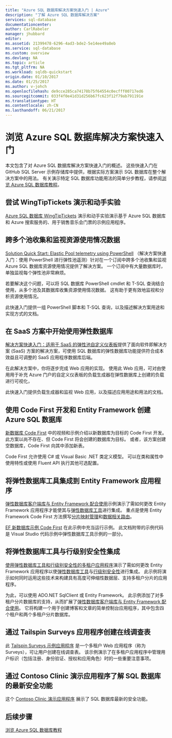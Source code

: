 ```yaml
---
title: "Azure SQL 数据库解决方案快速入门 | Azure"
description: "了解 Azure SQL 数据库解决方案"
services: sql-database
documentationcenter: 
author: CarlRabeler
manager: jhubbard
editor: 
ms.assetid: 21399478-6296-4ad3-bde2-5e14ee49a8eb
ms.service: sql-database
ms.custom: overview
ms.devlang: NA
ms.topic: article
ms.tgt_pltfrm: NA
ms.workload: sqldb-quickstart
origin.date: 01/10/2017
ms.date: 01/25/2017
ms.author: v-johch
ms.openlocfilehash: de9cce285ca74178b75f64554c0ecfff00717ed6
ms.sourcegitcommit: 033f4f0e41d31d256b67fc623f12f79ab791191e
ms.translationtype: HT
ms.contentlocale: zh-CN
ms.lasthandoff: 06/21/2017
---
```

# <a name="explore-azure-sql-database-solution-quick-starts"></a>浏览 Azure SQL 数据库解决方案快速入门

本文包含了对 Azure SQL 数据库解决方案快速入门的概述。 这些快速入门在 GitHub SQL Server 示例存储库中提供，根据实际方案演示 SQL 数据库在整个解决方案中的用法。 有关演示特定 SQL 数据库功能用法的简单分步教程，请参阅[浏览 Azure SQL 数据库教程](./sql-database-explore-tutorials.md)。

## <a name="try-the-wingtiptickets-demo-and-hands-on-lab"></a>尝试 WingTipTickets 演示和动手实验
[Azure SQL 数据库 WingTipTickets](https://github.com/microsoft/wingtiptickets) 演示和动手实验演示基于 Azure SQL 数据库和 Azure 搜索服务的、用于销售音乐会门票的示例应用程序。

## <a name="collect-and-monitor-resource-usage-data-across-multiple-pools"></a>跨多个池收集和监视资源使用情况数据
[Solution Quick Start: Elastic Pool telemetry using PowerShell](https://github.com/Microsoft/sql-server-samples/tree/master/samples/manage/azure-sql-db-elastic-pools) （解决方案快速入门：使用 PowerShell 进行弹性池遥测）针对在一个订阅中跨多个池收集和监视 Azure SQL 数据库资源使用情况提供了解决方案。 一个订阅中有大量数据库时，单独监视每个弹性池非常麻烦。

若要解决这个问题，可以将 SQL 数据库 PowerShell cmdlet 和 T-SQL 查询结合使用，从多个池及其数据库收集资源使用情况数据。 这有助于更有效地监视和分析资源使用情况。

此快速入门提供一组 PowerShell 脚本和 T-SQL 查询，以及描述解决方案用途和实现方式的文档。

## <a name="get-started-with-elastic-database-in-an-saas-scenario"></a>在 SaaS 方案中开始使用弹性数据库
 [解决方案快速入门：适用于 SaaS 的弹性池自定义仪表板](https://github.com/Microsoft/sql-server-samples/tree/master/samples/manage/azure-sql-db-elastic-pools-custom-dashboard)提供了面向软件即解决方案 (SaaS) 方案的解决方案，可使用 SQL 数据库的弹性数据库功能提供符合成本效益且可调整的 SaaS 应用程序数据库后端。

在此解决方案中，你将逐步完成 Web 应用的实现。 使用此 Web 应用，可对由使用用于补充 Azure 门户的自定义仪表板的负载生成器在弹性数据库上创建的负载进行可视化，

此快速入门提供负载生成器和监视 Web 应用，以及描述应用用途和用法的文档。

## <a name="create-an-azure-sql-database-by-using-code-first-development-and-the-entity-framework"></a>使用 Code First 开发和 Entity Framework 创建 Azure SQL 数据库
[新数据库 Code First](https://msdn.microsoft.com/zh-cn/data/jj193542.aspx) 中的视频和示例介绍以新数据库为目标的 Code First 开发。 此方案以尚不存在、但 Code First 将会创建的数据库为目标。 或者，该方案创建空数据库，Code First 向其中添加新表。

Code First 允许使用 C# 或 Visual Basic .NET 类定义模型。 可以在类和属性中使用特性或使用 Fluent API 执行其他可选配置。

## <a name="integrate-elastic-database-tools-into-an-entity-framework-application"></a>将弹性数据库工具集成到 Entity Framework 应用程序
[弹性数据库客户端库与 Entity Framework 配合使用](./sql-database-elastic-scale-use-entity-framework-applications-visual-studio.md)示例演示了需如何更改 Entity Framework 应用程序才能使其与[弹性数据库工具](./sql-database-elastic-scale-get-started.md)进行集成。 重点是使用 Entity Framework Code First 方法撰写[分片映射管理](./sql-database-elastic-scale-shard-map-management.md)和[数据相关路由](./sql-database-elastic-scale-data-dependent-routing.md)。

[EF 新数据库示例 Code First](http://msdn.microsoft.com/zh-cn/data/jj193542.aspx) 在此示例中充当运行示例。 此文档附带的示例代码是 Visual Studio 代码示例中弹性数据库工具示例的一部分。

## <a name="integrate-elastic-database-tools-with-row-level-security"></a>将弹性数据库工具与行级别安全性集成
[使用弹性数据库工具和行级别安全性的多租户应用程序](./sql-database-elastic-tools-multi-tenant-row-level-security.md)演示了需如何更改 Entity Framework 应用程序以使[弹性数据库工具](./sql-database-elastic-scale-get-started.md)与[行级别安全性](https://msdn.microsoft.com/zh-cn/library/dn765131)进行集成。 此示例将演示如何同时运用这些技术来构建具有高度可伸缩性数据层、支持多租户分片的应用程序。

为此，可以使用 ADO.NET SqlClient 或 Entity Framework。 此示例添加了对多租户分片数据库的支持，从而扩展了[弹性数据库客户端库与 Entity Framework 配合使用](./sql-database-elastic-scale-use-entity-framework-applications-visual-studio.md)。
它将构建一个用于创建博客和文章的简单控制台应用程序，其中包含四个租户和两个多租户分片数据库。

## <a name="create-online-surveys-with-the-tailspin-surveys-application"></a>通过 Tailspin Surveys 应用程序创建在线调查表
此 [Tailspin Surveys 示例应用程序](https://github.com/Azure-Samples/guidance-identity-management-for-multitenant-apps/blob/master/docs/running-the-app.md) 是一个多租户 Web 应用程序（称为 Surveys），可让用户创建在线调查表。 该示例演示了在多租户应用程序中管理用户标识（包括注册、身份验证、授权和应用角色）时的一些重要注意事项。

## <a name="learn-about-the-latest-security-features-of-sql-database-with-the-contoso-clinic-demo-application"></a>通过 Contoso Clinic 演示应用程序了解 SQL 数据库的最新安全功能
这个 [Contoso Clinic 演示应用程序](https://github.com/Microsoft/azure-sql-security-sample) 展示了 SQL 数据库最新的安全功能。

## <a name="next-steps"></a>后续步骤

[浏览 Azure SQL 数据库教程](./sql-database-explore-tutorials.md)